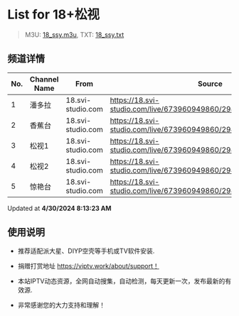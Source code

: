 # List for **18+松视**

> M3U: [18_ssy.m3u](./18_ssy.m3u ), TXT: [18_ssy.txt](./txt/18_ssy.txt )

## 频道详情

| No. | Channel Name | From | Source |
| --- | ------------ | ---- | ------ |
| 1 | 潘多拉 | 18.svi-studio.com | <https://18.svi-studio.com/live/673960949860/294164781253/3.m3u8> |
| 2 | 香蕉台 | 18.svi-studio.com | <https://18.svi-studio.com/live/673960949860/294164781253/4.m3u8> |
| 3 | 松视1 | 18.svi-studio.com | <https://18.svi-studio.com/live/673960949860/294164781253/5.m3u8> |
| 4 | 松视2 | 18.svi-studio.com | <https://18.svi-studio.com/live/673960949860/294164781253/6.m3u8> |
| 5 | 惊艳台 | 18.svi-studio.com | <https://18.svi-studio.com/live/673960949860/294164781253/01.m3u8> |

Updated at **4/30/2024 8:13:23 AM**

## 使用说明

- 推荐适配派大星、DIYP空壳等手机或TV软件安装.

- 捐赠打赏地址 <https://viptv.work/about/support！>

- 本站IPTV动态资源，全网自动搜集，自动检测，每天更新一次，发布最新的有效源.

- 非常感谢您的大力支持和理解！
